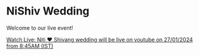 # NiShiv Wedding
Welcome to our live event!

[Watch Live: Niti ❤️ Shivang wedding will be live on youtube on 27/01/2024 from 8:45AM (IST)]( https://www.youtube.com/watch?v=4EVKvceWPE0&list=RD4EVKvceWPE0&start_radio=1)
